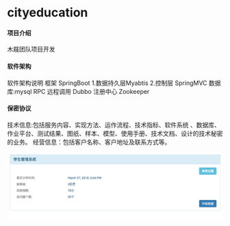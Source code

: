 # cityeducation

#### 项目介绍
木屐团队项目开发

#### 软件架构
软件架构说明
框架 SpringBoot
	1.数据持久层Myabtis
	2.控制层 SpringMVC
数据库:mysql
RPC 远程调用 Dubbo
注册中心 Zookeeper

#### 保密协议
技术信息:包括服务内容、实现方法、运作流程、技术指标、软件系统
、数据库、作业平台、测试结果、图纸、样本、模型、使用手册、技术文档、设计的技术秘密的业务。
经营信息：包括客户名称、客户地址及联系方式等。

![静态代码检查首页](https://github.com/XRiver/DevOpsTeachingPlatform/blob/codeCheck/DevOpsStaticCheck/img/%E5%B1%8F%E5%B9%95%E5%BF%AB%E7%85%A7%202018-04-11%20%E4%B8%8B%E5%8D%881.35.27.png)
